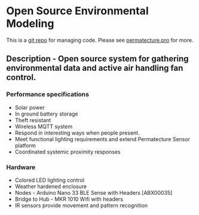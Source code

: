 # Open Source Environmental Modeling



This is a <a href="https://github.com/Durastudio-FLOSS/permatecture" title="Permatecture Pro Repo Mirror">git repo</a> for managing code. Please see <a href="https://permatecture.pro" title="Permatecture Pro Project">permatecture.pro</a>  for more.

## Description - Open source system for gathering environmental data and active air handling fan control.

### Performance specifications

* Solar power
* In ground battery storage
* Theft resistant
* Wireless MQTT system
* Respond in interesting ways when people present.
* Meet functional lighting requirements and extend Permatecture Sensor platform
* Coordinated systemic proximity responses

### Hardware

* Colored LED lighting control
* Weather hardened enclosure
* Nodes - Arduino Nano 33 BLE Sense with Headers [ABX00035]
* Bridge to Hub - MKR 1010 Wifi with headers
* IR sensors provide movement and pattern recognition
